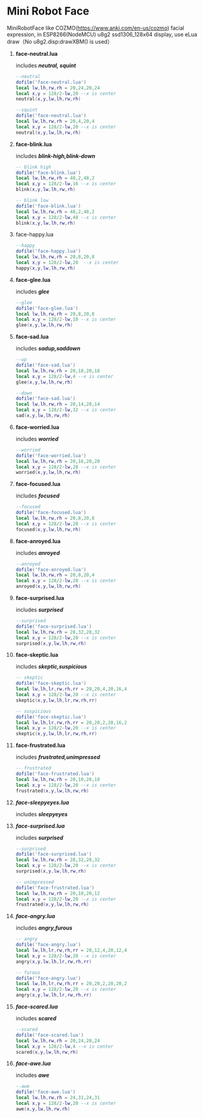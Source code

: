 # **Mini Robot Face**

MiniRobotFace like COZMO(https://www.anki.com/en-us/cozmo) facial expression, in ESP8266(NodeMCU) u8g2 ssd1306_128x64 display, use eLua draw（No u8g2.disp:drawXBM() is used）

1. **face-neutral.lua**

   includes  ***neutral, squint*** 

   ```lua
   --neutral 
   dofile('face-neutral.lua')
   local lw,lh,rw,rh = 20,24,20,24
   local x,y = 128/2-lw,20 --x is center
   neutral(x,y,lw,lh,rw,rh)
   ```
   ```lua
   --squint
   dofile('face-neutral.lua')
   local lw,lh,rw,rh = 20,4,20,4
   local x,y = 128/2-lw,20 --x is center
   neutral(x,y,lw,lh,rw,rh)
   ```

2. **face-blink.lua**

   includes ***blink-high,blink-down***

   ```lua
   -- blink high
   dofile('face-blink.lua')
   local lw,lh,rw,rh = 48,2,48,2
   local x,y = 128/2-lw,16 --x is center
   blink(x,y,lw,lh,rw,rh)
   ```

   ```lua
   -- blink low
   dofile('face-blink.lua')
   local lw,lh,rw,rh = 48,2,48,2
   local x,y = 128/2-lw,48 --x is center
   blink(x,y,lw,lh,rw,rh)
   ```

3. face-happy.lua

   ```lua
   --happy
   dofile('face-happy.lua')
   local lw,lh,rw,rh = 20,8,20,8
   local x,y = 128/2-lw,20  --x is center
   happy(x,y,lw,lh,rw,rh)
   ```

4. **face-glee.lua**

   includes ***glee***

   ```lua
   --glee
   dofile('face-glee.lua')
   local lw,lh,rw,rh = 20,8,20,8
   local x,y = 128/2-lw,10 --x is center
   glee(x,y,lw,lh,rw,rh)
   ```

5. **face-sad.lua** 

   includes ***sadup,saddown***

   ```lua
   --up
   dofile('face-sad.lua')
   local lw,lh,rw,rh = 20,18,20,18
   local x,y = 128/2-lw,4 --x is center
   glee(x,y,lw,lh,rw,rh)
   ```

   ```lua
   --down
   dofile('face-sad.lua')
   local lw,lh,rw,rh = 20,14,20,14
   local x,y = 128/2-lw,32 --x is center
   sad(x,y,lw,lh,rw,rh)
   ```

6. **face-worried.lua**

   includes ***worried***

   ```lua
   --worried
   dofile('face-worried.lua')
   local lw,lh,rw,rh = 20,16,20,20
   local x,y = 128/2-lw,28 --x is center
   worried(x,y,lw,lh,rw,rh)
   ```

7. **face-focused.lua**

   includes ***focused***

   ```lua
   --focused
   dofile('face-focused.lua')
   local lw,lh,rw,rh = 20,8,20,8
   local x,y = 128/2-lw,20 --x is center
   focused(x,y,lw,lh,rw,rh)
   ```

8. **face-anroyed.lua**

   includes ***anroyed***

   ```lua
   --anroyed
   dofile('face-anroyed.lua')
   local lw,lh,rw,rh = 20,8,20,4
   local x,y = 128/2-lw,28 --x is center
   anroyed(x,y,lw,lh,rw,rh)
   ```

9. **face-surprised.lua**

   includes ***surprised***
   ```lua
   --surprised
   dofile('face-surprised.lua')
   local lw,lh,rw,rh = 28,32,28,32
   local x,y = 128/2-lw,20 --x is center
   surprised(x,y,lw,lh,rw,rh)
   ```

10. **face-skeptic.lua**

    includes ***skeptic,suspicious***

    ```lua
    -- skeptic
    dofile('face-skeptic.lua')
    local lw,lh,lr,rw,rh,rr = 20,20,4,20,16,4
    local x,y = 128/2-lw,20 --x is center
    skeptic(x,y,lw,lh,lr,rw,rh,rr)
    ```

    ```lua
    -- suspicious
    dofile('face-skeptic.lua')
    local lw,lh,lr,rw,rh,rr = 20,20,2,20,16,2
    local x,y = 128/2-lw,20 --x is center
    skeptic(x,y,lw,lh,lr,rw,rh,rr)
    ```

11. **face-frustrated.lua**

    includes ***frustrated,unimpressed***

    ```lua
    -- frustrated
    dofile('face-frustrated.lua')
    local lw,lh,rw,rh = 20,10,20,10
    local x,y = 128/2-lw,20 --x is center
    frustrated(x,y,lw,lh,rw,rh)
    ```

12. ***face-sleepyeyes.lua***

    includes ***sleepyeyes***

13. ***face-surprised.lua***

    includes ***surprised***

    ```lua
    --surprised
    dofile('face-surprised.lua')
    local lw,lh,rw,rh = 28,32,28,32
    local x,y = 128/2-lw,20 --x is center
    surprised(x,y,lw,lh,rw,rh)
    ```

    ```lua
    -- unimpressed
    dofile('face-frustrated.lua')
    local lw,lh,rw,rh = 20,10,20,12
    local x,y = 128/2-lw,20 --x is center
    frustrated(x,y,lw,lh,rw,rh)
    ```

14. ***face-angry.lua***

    includes ***angry,furous***

    ```lua
    -- angry
    dofile('face-angry.lua')
    local lw,lh,lr,rw,rh,rr = 20,12,4,20,12,4
    local x,y = 128/2-lw,20 --x is center
    angry(x,y,lw,lh,lr,rw,rh,rr)    
    ```

    ```lua
    -- furous
    dofile('face-angry.lua')
    local lw,lh,lr,rw,rh,rr = 20,20,2,20,20,2
    local x,y = 128/2-lw,20 --x is center
    angry(x,y,lw,lh,lr,rw,rh,rr)
    ```

15. ***face-scared.lua***

    includes ***scared***

    ```lua
    --scared
    dofile('face-scared.lua')
    local lw,lh,rw,rh = 20,24,20,24
    local x,y = 128/2-lw,4 --x is center
    scared(x,y,lw,lh,rw,rh)
    ```

16. ***face-awe.lua***

    includes ***awe***

    ```lua
    --awe
    dofile('face-awe.lua')
    local lw,lh,rw,rh = 24,31,24,31
    local x,y = 128/2-lw,20 --x is center
    awe(x,y,lw,lh,rw,rh)
    ```
